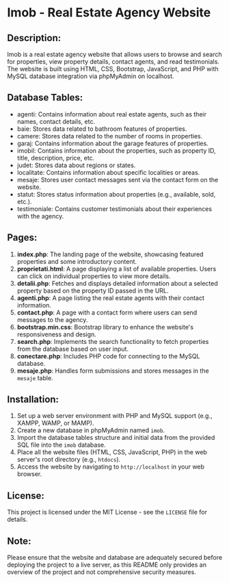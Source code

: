 # Imob - Real Estate Agency Website

## Description:
Imob is a real estate agency website that allows users to browse and search for properties, view property details, contact agents, and read testimonials. The website is built using HTML, CSS, Bootstrap, JavaScript, and PHP with MySQL database integration via phpMyAdmin on localhost.

## Database Tables:
- agenti: Contains information about real estate agents, such as their names, contact details, etc.
- baie: Stores data related to bathroom features of properties.
- camere: Stores data related to the number of rooms in properties.
- garaj: Contains information about the garage features of properties.
- imobil: Contains information about the properties, such as property ID, title, description, price, etc.
- judet: Stores data about regions or states.
- localitate: Contains information about specific localities or areas.
- mesaje: Stores user contact messages sent via the contact form on the website.
- statut: Stores status information about properties (e.g., available, sold, etc.).
- testimoniale: Contains customer testimonials about their experiences with the agency.

## Pages:
1. **index.php**: The landing page of the website, showcasing featured properties and some introductory content.
2. **proprietati.html**: A page displaying a list of available properties. Users can click on individual properties to view more details.
3. **detalii.php**: Fetches and displays detailed information about a selected property based on the property ID passed in the URL.
4. **agenti.php**: A page listing the real estate agents with their contact information.
5. **contact.php**: A page with a contact form where users can send messages to the agency.
8. **bootstrap.min.css**: Bootstrap library to enhance the website's responsiveness and design.
9. **search.php**: Implements the search functionality to fetch properties from the database based on user input.
10. **conectare.php**: Includes PHP code for connecting to the MySQL database.
11. **mesaje.php**: Handles form submissions and stores messages in the `mesaje` table.

## Installation:
1. Set up a web server environment with PHP and MySQL support (e.g., XAMPP, WAMP, or MAMP).
2. Create a new database in phpMyAdmin named `imob`.
3. Import the database tables structure and initial data from the provided SQL file into the `imob` database.
4. Place all the website files (HTML, CSS, JavaScript, PHP) in the web server's root directory (e.g., `htdocs`).
5. Access the website by navigating to `http://localhost` in your web browser.

## License:
This project is licensed under the MIT License - see the `LICENSE` file for details.

## Note:
Please ensure that the website and database are adequately secured before deploying the project to a live server, as this README only provides an overview of the project and not comprehensive security measures.


